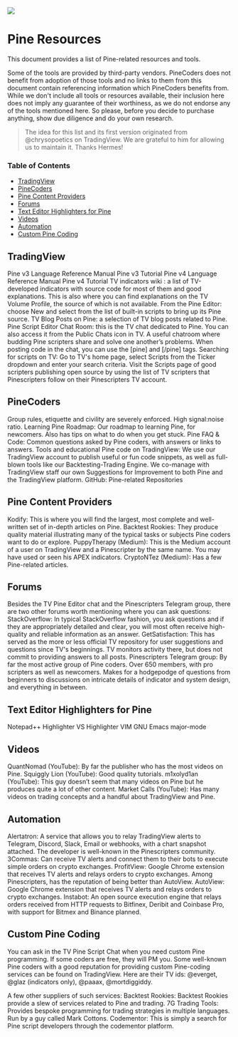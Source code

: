 [<img src="http://pinecoders.com/images/PineCodersLong.png">](http://pinecoders.com)

# Pine Resources

This document provides a list of Pine-related resources and tools.

Some of the tools are provided by third-party vendors. PineCoders does not benefit from adoption of those tools and no links to them from this document contain referencing information which PineCoders benefits from. While we don't include all tools or resources available, their inclusion here does not imply any guarantee of their worthiness, as we do not endorse any of the tools mentioned here. So please, before you decide to purchase anything, show due diligence and do your own research.

> The idea for this list and its first version originated from @chrysopoetics on TradingView. We are grateful to him for allowing us to maintain it. Thanks Hermes!

### Table of Contents

- [TradingView](#tradingview)
- [PineCoders](#pinecoders)
- [Pine Content Providers](#pine-content-providers)
- [Forums](#forums)
- [Text Editor Highlighters for Pine](#text-editor-highlighters-for-pine)
- [Videos](#videos)
- [Automation](#automation)
- [Custom Pine Coding](#custom-pine-coding)

## TradingView
Pine v3 Language Reference Manual
Pine v3 Tutorial
Pine v4 Language Reference Manual
Pine v4 Tutorial
TV indicators wiki : a list of TV-developed indicators with source code for most of them and good explanations. This is also where you can find explanations on the TV Volume Profile, the source of which is not available.
From the Pine Editor: choose New and select from the list of built-in scripts to bring up its Pine source.
TV Blog Posts on Pine: a selection of TV blog posts related to Pine.
Pine Script Editor Chat Room: this is the TV chat dedicated to Pine. You can also access it from the Public Chats icon in TV. A useful chatroom where budding Pine scripters share and solve one another’s problems. When posting code in the chat, you can use the [pine] and [/pine] tags.
Searching for scripts on TV: Go to TV's home page, select Scripts from the Ticker dropdown and enter your search criteria.
Visit the Scripts page of good scripters publishing open source by using the list of TV scripters that Pinescripters follow on their Pinescripters TV account.

## PineCoders
Group rules, etiquette and civility are severely enforced. High signal:noise ratio.
Learning Pine Roadmap: Our roadmap to learning Pine, for newcomers. Also has tips on what to do when you get stuck.
Pine FAQ & Code: Common questions asked by Pine coders, with answers or links to answers.
Tools and educational Pine code on TradingView: We use our TradingView account to publish useful or fun code snippets, as well as full-blown tools like our Backtesting-Trading Engine.
We co-manage with TradingView staff our own Suggestions for Improvement to both Pine and the TradingView platform.
GitHub: Pine-related Repositories

## Pine Content Providers
Kodify: This is where you will find the largest, most complete and well-written set of in-depth articles on Pine.
Backtest Rookies: They produce quality material illustrating many of the typical tasks or subjects Pine coders want to do or explore.
PuppyTherapy (Medium): This is the Medium account of a user on TradingView and a Pinescripter by the same name. You may have used or seen his APEX indicators.
CryptoNTez (Medium): Has a few Pine-related articles.

## Forums
Besides the TV Pine Editor chat and the Pinescripters Telegram group, there are two other forums worth mentioning where you can ask questions:
StackOverflow: In typical StackOverflow fashion, you ask questions and if they are appropriately detailed and clear, you will most often receive high-quality and reliable information as an answer.
GetSatisfaction: This has served as the more or less official TV repository for user suggestions and questions since TV's beginnings. TV monitors activity there, but does not commit to providing answers to all posts.
Pinescripters Telegram group: By far the most active group of Pine coders. Over 650 members, with pro scripters as well as newcomers. Makes for a hodgepodge of questions from beginners to discussions on intricate details of indicator and system design, and everything in between. 

## Text Editor Highlighters for Pine
Notepad++ Highlighter
VS Highlighter
VIM
GNU Emacs major-mode

## Videos
QuantNomad (YouTube): By far the publisher who has the most videos on Pine.
Squiggly Lion (YouTube): Good quality tutorials.
m1xolyd1an (YouTube): This guy doesn’t seem that many videos on Pine but he produces quite a lot of other content.
Market Calls (YouTube): Has many videos on trading concepts and a handful about TradingView and Pine.

## Automation
Alertatron: A service that allows you to relay TradingView alerts to Telegram, Discord, Slack, Email or webhooks, with a chart snapshot attached. The developer is well-known in the Pinescripters community.
3Commas: Can receive TV alerts and connect them to their bots to execute simple orders on crypto exchanges.
ProfitView: Google Chrome extension that receives TV alerts and relays orders to crypto exchanges. Among Pinescripters, has the reputation of being better than AutoView.
AutoView: Google Chrome extension that receives TV alerts and relays orders to crypto exchanges.
Instabot: An open source execution engine that relays orders received from HTTP requests to Bitfinex, Deribit and Coinbase Pro, with support for Bitmex and Binance planned.

## Custom Pine Coding
You can ask in the TV Pine Script Chat when you need custom Pine programming. If some coders are free, they will PM you.
Some well-known Pine coders with a good reputation for providing custom Pine-coding services can be found on TradingView. Here are their TV ids: @everget, @glaz (indicators only), @paaax, @mortdiggiddy.

A few other suppliers of such services:
Backtest Rookies: Backtest Rookies provide a slew of services related to Pine and trading.
7G Trading Tools: Provides bespoke programming for trading strategies in multiple languages. Run by a guy called Mark Cottons. 
Codementor: This is simply a search for Pine script developers through the codementor platform.

